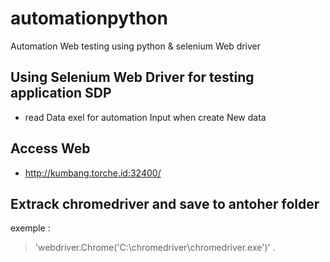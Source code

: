 # automationpython
Automation Web testing using python &amp; selenium Web driver

## Using Selenium Web Driver for testing application SDP
- read  Data exel for automation Input when create New data 

## Access Web 
- http://kumbang.torche.id:32400/


## Extrack chromedriver and save to antoher folder
exemple :
>  'webdriver.Chrome('C:\chromedriver\chromedriver.exe')'
.
